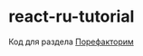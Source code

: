 # react-ru-tutorial
Код для раздела [Порефакторим](https://maxfarseer.gitbooks.io/react-course-ru/content/porefaktorim.html)
